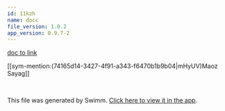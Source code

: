 ```yaml
---
id: 11kzh
name: docc
file_version: 1.0.2
app_version: 0.9.7-2
---
```


[doc to link](doc-to-link.vg3po.sw.md)

[[sym-mention:(74165d14-3427-4f91-a343-f6470b1b9b04|mHyUV)Maoz Sayag]]




<br/>

This file was generated by Swimm. [Click here to view it in the app](http://localhost:5001/repos/Z2l0aHViJTNBJTNBYXplcm90aGNvcmUtd290bGslM0ElM0FtYW96U3dpbW0=/docs/11kzh).